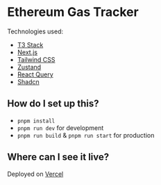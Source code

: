 # Ethereum Gas Tracker

Technologies used:

- [T3 Stack](https://create.t3.gg/)
- [Next.js](https://nextjs.org)
- [Tailwind CSS](https://tailwindcss.com)
- [Zustand](https://github.com/pmndrs/zustand)
- [React Query](https://tanstack.com/query/latest/docs/framework/react/overview)
- [Shadcn](https://ui.shadcn.com/)

## How do I set up this?

- `pnpm install`
- `pnpm run dev` for development
- `pnpm run build` & `pnpm run start` for production

## Where can I see it live?

Deployed on [Vercel](https://create.t3.gg/en/deployment/vercel)
